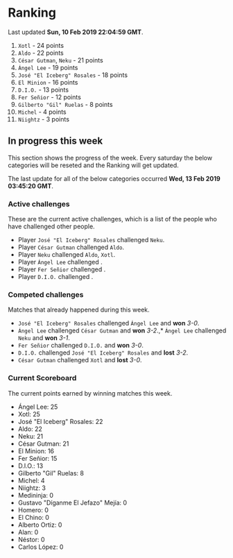 # Ranking

Last updated **Sun, 10 Feb 2019 22:04:59 GMT**.

1. `Xotl` - 24 points
2. `Aldo` - 22 points
3. `César Gutman`, `Neku` - 21 points
4. `Ángel Lee` - 19 points
5. `José "El Iceberg" Rosales` - 18 points
6. `El Minion` - 16 points
7. `D.I.O.` - 13 points
8. `Fer Señior` - 12 points
9. `Gilberto "Gil" Ruelas` - 8 points
10. `Michel` - 4 points
11. `Niightz` - 3 points

## In progress this week
This section shows the progress of the week. Every saturday the below categories will be reseted and the Ranking will get updated.

The last update for all of the below categories occurred **Wed, 13 Feb 2019 03:45:20 GMT**.

### Active challenges
These are the current active challenges, which is a list of the people who have challenged other people.

* Player `José "El Iceberg" Rosales` challenged `Neku`.
* Player `César Gutman` challenged `Aldo`.
* Player `Neku` challenged `Aldo`, `Xotl`.
* Player `Ángel Lee` challenged .
* Player `Fer Señior` challenged .
* Player `D.I.O.` challenged .

### Competed challenges
Matches that already happened during this week.

* `José "El Iceberg" Rosales` challenged `Ángel Lee` and **won** *3-0*.
* `Ángel Lee` challenged `César Gutman` and **won** *3-2*.,* `Ángel Lee` challenged `Neku` and **won** *3-1*.
* `Fer Señior` challenged `D.I.O.` and **won** *3-0*.
* `D.I.O.` challenged `José "El Iceberg" Rosales` and **lost** *3-2*.
* `César Gutman` challenged `Xotl` and **lost** *3-0*.

### Current Scoreboard
The current points earned by winning matches this week.

* Ángel Lee: 25
* Xotl: 25
* José "El Iceberg" Rosales: 22
* Aldo: 22
* Neku: 21
* César Gutman: 21
* El Minion: 16
* Fer Señior: 15
* D.I.O.: 13
* Gilberto "Gil" Ruelas: 8
* Michel: 4
* Niightz: 3
* Medininja: 0
* Gustavo "Díganme El Jefazo" Mejía: 0
* Homero: 0
* El Chino: 0
* Alberto Ortiz: 0
* Alan: 0
* Néstor: 0
* Carlos López: 0
